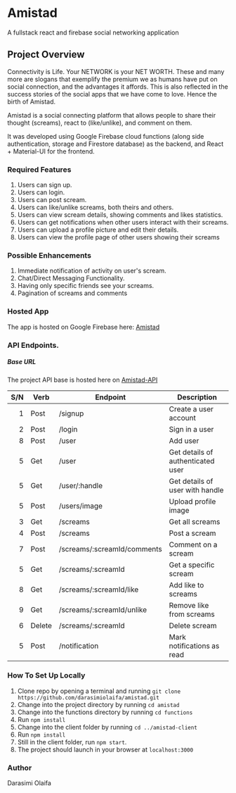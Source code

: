 # Amistad

A fullstack react and firebase social networking application

## Project Overview

Connectivity is Life. Your NETWORK is your NET WORTH. These and many more are slogans that exemplify the premium we as humans have put on social connection, and the advantages it affords. This is also reflected in the success stories of the social apps that we have come to love. Hence the birth of Amistad.

Amistad is a social connecting platform that allows people to share their thought (screams), react to (like/unlike), and comment on them.

It was developed using Google Firebase cloud functions (along side authentication, storage and Firestore database) as the backend, and React + Material-UI for the frontend.

### Required Features

1. Users can sign up.
2. Users can login.
3. Users can post scream.
4. Users can like/unlike screams, both theirs and others.
5. Users can view scream details, showing comments and likes statistics.
6. Users can get notifications when other users interact with their screams.
7. Users can upload a profile picture and edit their details.
8. Users can view the profile page of other users showing their screams

### Possible Enhancements

1. Immediate notification of activity on user's scream.
2. Chat/Direct Messaging Functionality.
3. Having only specific friends see your screams.
4. Pagination of screams and comments

### Hosted App

The app is hosted on Google Firebase here: [Amistad](https://amistad-9f94a.firebaseapp.com/)

### API Endpoints.

##### Base URL

The project API base is hosted here on [Amistad-API](https://us-central1-amistad-9f94a.cloudfunctions.net/api)

| S/N | Verb   | Endpoint                    | Description                       |
| --: | ------ | --------------------------- | --------------------------------- |
|   1 | Post   | /signup                     | Create a user account             |
|   2 | Post   | /login                      | Sign in a user                    |
|   8 | Post   | /user                       | Add user                          |
|   5 | Get    | /user                       | Get details of authenticated user |
|   5 | Get    | /user/:handle               | Get details of user with handle   |
|   5 | Post   | /users/image                | Upload profile image              |
|   3 | Get    | /screams                    | Get all screams                   |
|   4 | Post   | /screams                    | Post a scream                     |
|   7 | Post   | /screams/:screamId/comments | Comment on a scream               |
|   5 | Get    | /screams/:screamId          | Get a specific scream             |
|   8 | Get    | /screams/:screamId/like     | Add like to screams               |
|   9 | Get    | /screams/:screamId/unlike   | Remove like from screams          |
|   6 | Delete | /screams/:screamId          | Delete scream                     |
|   5 | Post   | /notification               | Mark notifications as read        |

### How To Set Up Locally

1. Clone repo by opening a terminal and running `git clone https://github.com/darasimiolaifa/amistad.git`
2. Change into the project directory by running `cd amistad`
3. Change into the functions directory by running `cd functions`
4. Run `npm install`
5. Change into the client folder by running `cd ../amistad-client`
6. Run `npm install`
7. Still in the client folder, run `npm start`.
8. The project should launch in your browser at `localhost:3000`

### Author

Darasimi Olaifa

